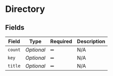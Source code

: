 # Directory


## Fields

| Field              | Type               | Required           | Description        |
| ------------------ | ------------------ | ------------------ | ------------------ |
| `count`            | *Optional<Double>* | :heavy_minus_sign: | N/A                |
| `key`              | *Optional<String>* | :heavy_minus_sign: | N/A                |
| `title`            | *Optional<String>* | :heavy_minus_sign: | N/A                |